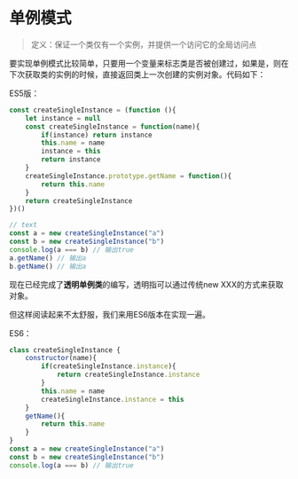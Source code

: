 # 单例模式
> 定义：保证一个类仅有一个实例，并提供一个访问它的全局访问点

要实现单例模式比较简单，只要用一个变量来标志类是否被创建过，如果是，则在下次获取类的实例的时候，直接返回类上一次创建的实例对象。代码如下：

ES5版：
```js
const createSingleInstance = (function (){
    let instance = null
    const createSingleInstance = function(name){
        if(instance) return instance
        this.name = name
        instance = this
        return instance
    }
    createSingleInstance.prototype.getName = function(){
        return this.name
    }
    return createSingleInstance
})()

// text
const a = new createSingleInstance("a")
const b = new createSingleInstance("b")
console.log(a === b) // 输出true
a.getName() // 输出a
b.getName() // 输出a
```
现在已经完成了**透明单例类**的编写，透明指可以通过传统new XXX的方式来获取对象。

但这样阅读起来不太舒服，我们来用ES6版本在实现一遍。

ES6：
```js
class createSingleInstance {
    constructor(name){
        if(createSingleInstance.instance){
            return createSingleInstance.instance 
        }
        this.name = name
        createSingleInstance.instance = this
    }
    getName(){
        return this.name
    }
}
const a = new createSingleInstance("a")
const b = new createSingleInstance("b")
console.log(a === b) // 输出true
```





